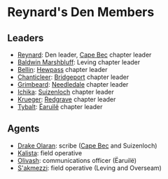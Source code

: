 # Reynard's Den Members

## Leaders

- [Reynard](reynard.md): Den leader, [Cape Bec](../../../societies/esterfell-accord/cape-bec/) chapter leader
- [Baldwin Marshbluff](../../gilded-purse/members/baldwin-marshbluff.md): Leving chapter leader
- [Bellin](bellin.md): [Hewpass](../../../societies/esterfell-accord/hewpass.md) chapter leader
- [Chanticleer](chanticleer.md): [Bridgeport](../../../societies/esterfell-accord/) chapter leader
- [Grimbeard](grimbeard.md): [Needledale](../../../societies/esterfell-accord/needledale.md) chapter leader
- [Ichika](ichika.md): [Suizenloch](../../../societies/esterfell-accord/suizenloch.md) chapter leader
- [Krueger](krueger.md): [Redgrave](../../../societies/esterfell-accord/redgrave.md) chapter leader
- [Tybalt](tybalt.md): [Ëaruilë](../../../societies/esterfell-accord/earuile.md) chapter leader

## Agents

- [Drake Olaran](drake-olaran.md): scribe ([Cape Bec](../../../societies/esterfell-accord/cape-luz.md) and Suizenloch)
- [Kalista](kalista.md): field operative
- [Olivash](olivash.md): communications officer (Ëaruilë)
- [S'akmezzi](sakmezzi.md): field operative (Leving and Overseam)
